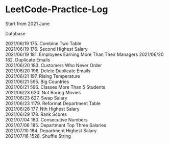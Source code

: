 # LeetCode-Practice-Log
Start from 2021 June

Database

2021/06/19 175. Combine Two Table  
2021/06/19 176. Second Highest Salary   
2021/06/19 181. Employees Earning More Than Their Managers 
2021/06/20 182. Duplicate Emails  
2021/06/20 183. Customers Who Never Order   
2021/06/20 196. Delete Duplicate Emails   
2021/06/21 197. Rising Temperature   
2021/06/21 595. Big Countries   
2021/06/21 596. Classes More Than 5 Students   
2021/06/23 620. Not Boring Movies   
2021/06/23 627. Swap Salary   
2021/06/23 1179. Reformat Department Table  
2021/06/28 177. Nth Highest Salary  
2021/06/29 178. Rank Scores  
2021/07/04 180. Consecutive Numbers  
2021/07/06 185. Department Top Three Salaries  
2021/07/10 184. Department Highest Salary  
2021/07/16 1528. Shuffle String  